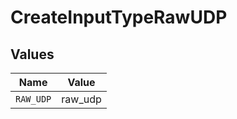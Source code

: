 # CreateInputTypeRawUDP


## Values

| Name      | Value     |
| --------- | --------- |
| `RAW_UDP` | raw_udp   |